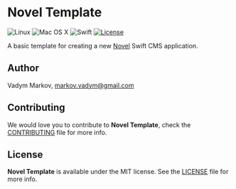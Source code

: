 # Novel Template

![Linux](https://img.shields.io/badge/os-linux-green.svg?style=flat)
![Mac OS X](https://img.shields.io/badge/os-Mac%20OS%20X-green.svg?style=flat)
![Swift](https://img.shields.io/badge/%20in-swift%203.0.2-orange.svg)
[![License](http://img.shields.io/badge/license-MIT-brightgreen.svg)](http://opensource.org/licenses/MIT)

A basic template for creating a new [Novel](https://github.com/hyperoslo/novel)
Swift CMS application.

## Author

Vadym Markov, markov.vadym@gmail.com

## Contributing

We would love you to contribute to **Novel Template**, check the [CONTRIBUTING](https://github.com/vadymmarkov/novel-template/blob/master/CONTRIBUTING.md)
file for more info.

## License

**Novel Template** is available under the MIT license. See the [LICENSE](https://github.com/vadymmarkov/novel-template/blob/master/LICENSE.md) file for more info.
